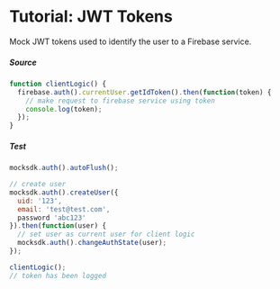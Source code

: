 # Tutorial: JWT Tokens
Mock JWT tokens used to identify the user to a Firebase service.

##### Source
```js
function clientLogic() {
  firebase.auth().currentUser.getIdToken().then(function(token) {
    // make request to firebase service using token
    console.log(token);
  });
}
```

##### Test
```js
mocksdk.auth().autoFlush();

// create user
mocksdk.auth().createUser({
  uid: '123',
  email: 'test@test.com',
  password 'abc123'
}).then(function(user) {
  // set user as current user for client logic
  mocksdk.auth().changeAuthState(user);
});

clientLogic();
// token has been logged
```
